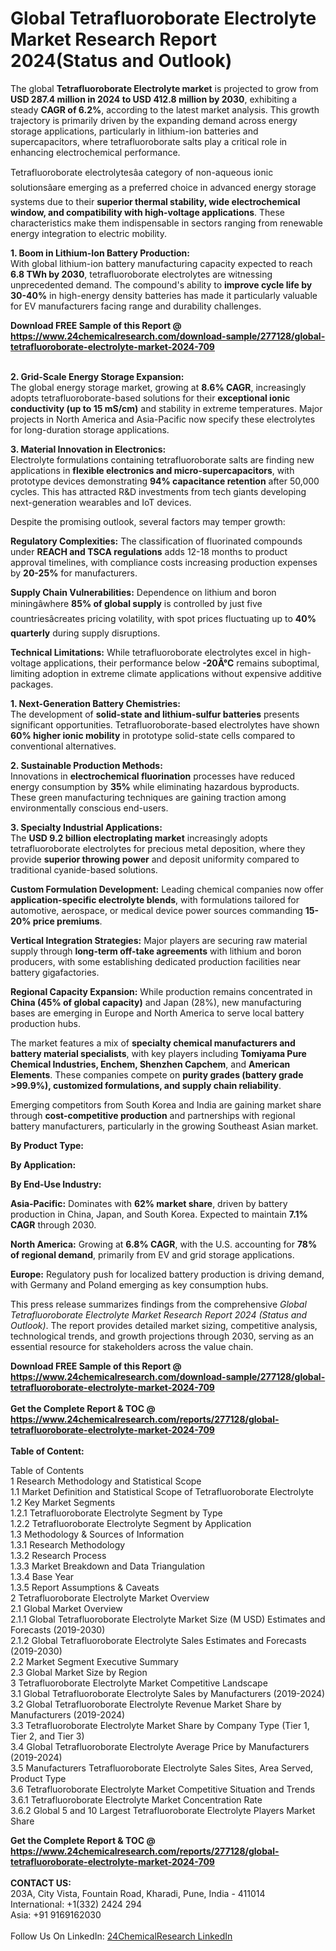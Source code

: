 <h1>Global Tetrafluoroborate Electrolyte Market Research Report 2024(Status and Outlook)</h1><p>The global <strong>Tetrafluoroborate Electrolyte market</strong> is projected to grow from <strong>USD 287.4 million in 2024 to USD 412.8 million by 2030</strong>, exhibiting a steady <strong>CAGR of 6.2%</strong>, according to the latest market analysis. This growth trajectory is primarily driven by the expanding demand across energy storage applications, particularly in lithium-ion batteries and supercapacitors, where tetrafluoroborate salts play a critical role in enhancing electrochemical performance.</p><p>Tetrafluoroborate electrolytesâa category of non-aqueous ionic solutionsâare emerging as a preferred choice in advanced energy storage systems due to their <strong>superior thermal stability, wide electrochemical window, and compatibility with high-voltage applications</strong>. These characteristics make them indispensable in sectors ranging from renewable energy integration to electric mobility.</p><p><strong>1. Boom in Lithium-Ion Battery Production:</strong><br>
With global lithium-ion battery manufacturing capacity expected to reach <strong>6.8 TWh by 2030</strong>, tetrafluoroborate electrolytes are witnessing unprecedented demand. The compound's ability to <strong>improve cycle life by 30-40%</strong> in high-energy density batteries has made it particularly valuable for EV manufacturers facing range and durability challenges.</p><div><b>Download FREE Sample of this Report @ 
            <a href="https://www.24chemicalresearch.com/download-sample/277128/global-tetrafluoroborate-electrolyte-market-2024-709">
            https://www.24chemicalresearch.com/download-sample/277128/global-tetrafluoroborate-electrolyte-market-2024-709</a></b></div><br><p><strong>2. Grid-Scale Energy Storage Expansion:</strong><br>
The global energy storage market, growing at <strong>8.6% CAGR</strong>, increasingly adopts tetrafluoroborate-based solutions for their <strong>exceptional ionic conductivity (up to 15 mS/cm)</strong> and stability in extreme temperatures. Major projects in North America and Asia-Pacific now specify these electrolytes for long-duration storage applications.</p><p><strong>3. Material Innovation in Electronics:</strong><br>
Electrolyte formulations containing tetrafluoroborate salts are finding new applications in <strong>flexible electronics and micro-supercapacitors</strong>, with prototype devices demonstrating <strong>94% capacitance retention</strong> after 50,000 cycles. This has attracted R&amp;D investments from tech giants developing next-generation wearables and IoT devices.</p><p>Despite the promising outlook, several factors may temper growth:</p><p><strong>Regulatory Complexities:</strong> The classification of fluorinated compounds under <strong>REACH and TSCA regulations</strong> adds 12-18 months to product approval timelines, with compliance costs increasing production expenses by <strong>20-25%</strong> for manufacturers.</p><p><strong>Supply Chain Vulnerabilities:</strong> Dependence on lithium and boron miningâwhere <strong>85% of global supply</strong> is controlled by just five countriesâcreates pricing volatility, with spot prices fluctuating up to <strong>40% quarterly</strong> during supply disruptions.</p><p><strong>Technical Limitations:</strong> While tetrafluoroborate electrolytes excel in high-voltage applications, their performance below <strong>-20Â°C</strong> remains suboptimal, limiting adoption in extreme climate applications without expensive additive packages.</p><p><strong>1. Next-Generation Battery Chemistries:</strong><br>
The development of <strong>solid-state and lithium-sulfur batteries</strong> presents significant opportunities. Tetrafluoroborate-based electrolytes have shown <strong>60% higher ionic mobility</strong> in prototype solid-state cells compared to conventional alternatives.</p><p><strong>2. Sustainable Production Methods:</strong><br>
Innovations in <strong>electrochemical fluorination</strong> processes have reduced energy consumption by <strong>35%</strong> while eliminating hazardous byproducts. These green manufacturing techniques are gaining traction among environmentally conscious end-users.</p><p><strong>3. Specialty Industrial Applications:</strong><br>
The <strong>USD 9.2 billion electroplating market</strong> increasingly adopts tetrafluoroborate electrolytes for precious metal deposition, where they provide <strong>superior throwing power</strong> and deposit uniformity compared to traditional cyanide-based solutions.</p><p><strong>Custom Formulation Development:</strong> Leading chemical companies now offer <strong>application-specific electrolyte blends</strong>, with formulations tailored for automotive, aerospace, or medical device power sources commanding <strong>15-20% price premiums</strong>.</p><p><strong>Vertical Integration Strategies:</strong> Major players are securing raw material supply through <strong>long-term off-take agreements</strong> with lithium and boron producers, with some establishing dedicated production facilities near battery gigafactories.</p><p><strong>Regional Capacity Expansion:</strong> While production remains concentrated in <strong>China (45% of global capacity)</strong> and Japan (28%), new manufacturing bases are emerging in Europe and North America to serve local battery production hubs.</p><p>The market features a mix of <strong>specialty chemical manufacturers and battery material specialists</strong>, with key players including <strong>Tomiyama Pure Chemical Industries, Enchem, Shenzhen Capchem</strong>, and <strong>American Elements</strong>. These companies compete on <strong>purity grades (battery grade &gt;99.9%), customized formulations, and supply chain reliability</strong>.</p><p>Emerging competitors from South Korea and India are gaining market share through <strong>cost-competitive production</strong> and partnerships with regional battery manufacturers, particularly in the growing Southeast Asian market.</p><p><strong>By Product Type:</strong></p><p><strong>By Application:</strong></p><p><strong>By End-Use Industry:</strong></p><p><strong>Asia-Pacific:</strong> Dominates with <strong>62% market share</strong>, driven by battery production in China, Japan, and South Korea. Expected to maintain <strong>7.1% CAGR</strong> through 2030.</p><p><strong>North America:</strong> Growing at <strong>6.8% CAGR</strong>, with the U.S. accounting for <strong>78% of regional demand</strong>, primarily from EV and grid storage applications.</p><p><strong>Europe:</strong> Regulatory push for localized battery production is driving demand, with Germany and Poland emerging as key consumption hubs.</p><p>This press release summarizes findings from the comprehensive <em>Global Tetrafluoroborate Electrolyte Market Research Report 2024 (Status and Outlook)</em>. The report provides detailed market sizing, competitive analysis, technological trends, and growth projections through 2030, serving as an essential resource for stakeholders across the value chain.</p><div><b>Download FREE Sample of this Report @ 
            <a href="https://www.24chemicalresearch.com/download-sample/277128/global-tetrafluoroborate-electrolyte-market-2024-709">
            https://www.24chemicalresearch.com/download-sample/277128/global-tetrafluoroborate-electrolyte-market-2024-709</a></b></div><br><div><b>Get the Complete Report & TOC @ 
            <a href="https://www.24chemicalresearch.com/reports/277128/global-tetrafluoroborate-electrolyte-market-2024-709">
            https://www.24chemicalresearch.com/reports/277128/global-tetrafluoroborate-electrolyte-market-2024-709</a></b></div><br>
            <b>Table of Content:</b><p>Table of Contents<br />
1 Research Methodology and Statistical Scope<br />
1.1 Market Definition and Statistical Scope of Tetrafluoroborate Electrolyte<br />
1.2 Key Market Segments<br />
1.2.1 Tetrafluoroborate Electrolyte Segment by Type<br />
1.2.2 Tetrafluoroborate Electrolyte Segment by Application<br />
1.3 Methodology & Sources of Information<br />
1.3.1 Research Methodology<br />
1.3.2 Research Process<br />
1.3.3 Market Breakdown and Data Triangulation<br />
1.3.4 Base Year<br />
1.3.5 Report Assumptions & Caveats<br />
2 Tetrafluoroborate Electrolyte Market Overview<br />
2.1 Global Market Overview<br />
2.1.1 Global Tetrafluoroborate Electrolyte Market Size (M USD) Estimates and Forecasts (2019-2030)<br />
2.1.2 Global Tetrafluoroborate Electrolyte Sales Estimates and Forecasts (2019-2030)<br />
2.2 Market Segment Executive Summary<br />
2.3 Global Market Size by Region<br />
3 Tetrafluoroborate Electrolyte Market Competitive Landscape<br />
3.1 Global Tetrafluoroborate Electrolyte Sales by Manufacturers (2019-2024)<br />
3.2 Global Tetrafluoroborate Electrolyte Revenue Market Share by Manufacturers (2019-2024)<br />
3.3 Tetrafluoroborate Electrolyte Market Share by Company Type (Tier 1, Tier 2, and Tier 3)<br />
3.4 Global Tetrafluoroborate Electrolyte Average Price by Manufacturers (2019-2024)<br />
3.5 Manufacturers Tetrafluoroborate Electrolyte Sales Sites, Area Served, Product Type<br />
3.6 Tetrafluoroborate Electrolyte Market Competitive Situation and Trends<br />
3.6.1 Tetrafluoroborate Electrolyte Market Concentration Rate<br />
3.6.2 Global 5 and 10 Largest Tetrafluoroborate Electrolyte Players Market Share </p><div><b>Get the Complete Report & TOC @ 
            <a href="https://www.24chemicalresearch.com/reports/277128/global-tetrafluoroborate-electrolyte-market-2024-709">
            https://www.24chemicalresearch.com/reports/277128/global-tetrafluoroborate-electrolyte-market-2024-709</a></b></div><br><b>CONTACT US:</b><br>
            203A, City Vista, Fountain Road, Kharadi, Pune, India - 411014<br>
            International: +1(332) 2424 294<br>
            Asia: +91 9169162030 <br><br>
            Follow Us On LinkedIn: <a href="https://www.linkedin.com/company/24chemicalresearch/">24ChemicalResearch LinkedIn</a>
